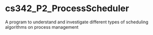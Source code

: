 # cs342_P2_ProcessScheduler
A program to understand and investigate different types of scheduling algorithms on process management
